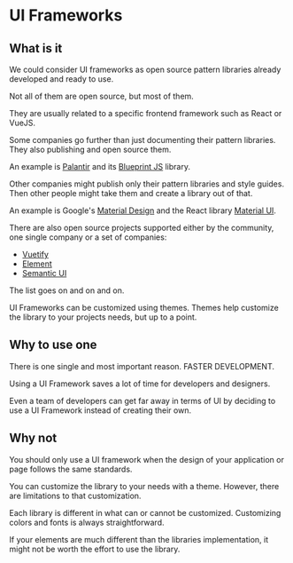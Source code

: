 # UI Frameworks

## What is it

We could consider UI frameworks as open source pattern libraries already developed and ready to use.

Not all of them are open source, but most of them.

They are usually related to a specific frontend framework such as React or VueJS.

Some companies go further than just documenting their pattern libraries. They also publishing and open source them.

An example is [Palantir](https://www.palantir.com/) and its [Blueprint JS](https://blueprintjs.com/) library.

Other companies might publish only their pattern libraries and style guides. Then other people might take them and create a library out of that.

An example is Google's [Material Design](https://material.io/design/) and the React library [Material UI](https://material-ui.com/).

There are also open source projects supported either by the community, one single company or a set of companies:

* [Vuetify](https://vuetifyjs.com/en/)
* [Element](https://element.eleme.io/#/en-US)
* [Semantic UI](https://semantic-ui.com)

The list goes on and on and on.

UI Frameworks can be customized using themes. Themes help customize the library to your projects needs, but up to a point.

## Why to use one

There is one single and most important reason. FASTER DEVELOPMENT.

Using a UI Framework saves a lot of time for developers and designers.

Even a team of developers can get far away in terms of UI by deciding to use a UI Framework instead of creating their own.

## Why not

You should only use a UI framework when the design of your application or page follows the same standards.

You can customize the library to your needs with a theme. However, there are limitations to that customization.

Each library is different in what can or cannot be customized. Customizing colors and fonts is always straightforward.

If your elements are much different than the libraries implementation, it might not be worth the effort to use the library.
